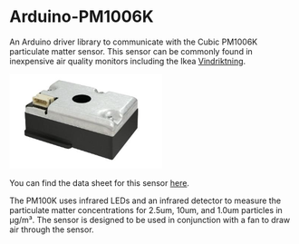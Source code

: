 # Arduino-PM1006K

An Arduino driver library to communicate with the Cubic PM1006K particulate matter sensor. This sensor can be commonly found in inexpensive air quality monitors including the Ikea [Vindriktning](https://www.ikea.com/ca/en/p/vindriktning-air-quality-sensor-60515911/).

!["PM1006K](./assets/pm1006k.png "PM1006K")

You can find the data sheet for this sensor [here](https://en.gassensor.com.cn/Product_files/Specifications/LED%20Particle%20Sensor%20PM1006K%20Specification.pdf).

The PM100K uses infrared LEDs and an infrared detector to measure the particulate matter concentrations for 2.5um, 10um, and 1.0um particles in μg/m³. The sensor is designed to be used in conjunction with a fan to draw air through the sensor. 